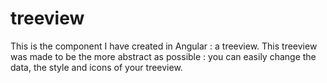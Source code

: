# treeview

This is the component I have created in Angular : a treeview. This treeview was made to be the more abstract as possible : you can easily change the data, the style and icons of your treeview.
